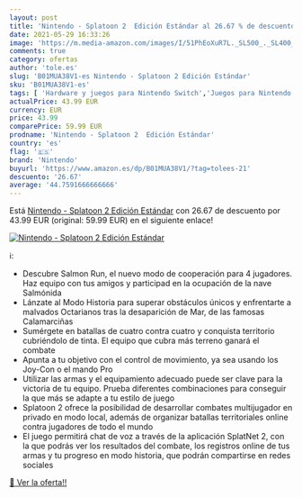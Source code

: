 ```yaml
---
layout: post
title: 'Nintendo - Splatoon 2  Edición Estándar al 26.67 % de descuento'
date: 2021-05-29 16:33:26
image: 'https://m.media-amazon.com/images/I/51PhEoXuR7L._SL500_._SL400_.jpg'
comments: true
category: ofertas
author: 'tole.es'
slug: 'B01MUA38V1-es Nintendo - Splatoon 2 Edición Estándar'
sku: 'B01MUA38V1-es'
tags: [ 'Hardware y juegos para Nintendo Switch','Juegos para Nintendo Switch','Videojuegos','nintendo', ]
actualPrice: 43.99 EUR
currency: EUR
price: 43.99
comparePrice: 59.99 EUR
prodname: 'Nintendo - Splatoon 2  Edición Estándar'
country: 'es'
flag: '🇪🇸'
brand: 'Nintendo'
buyurl: 'https://www.amazon.es/dp/B01MUA38V1/?tag=tolees-21'
descuento: '26.67'
average: '44.7591666666666'
---
```


Está [Nintendo - Splatoon 2  Edición Estándar](https://www.amazon.es/dp/B01MUA38V1/?tag=tolees-21) con 26.67 de descuento por 43.99 EUR (original: 59.99 EUR) en el siguiente enlace!

[![Nintendo - Splatoon 2  Edición Estándar](https://m.media-amazon.com/images/I/51PhEoXuR7L._SL500_._SL400_.jpg)](https://www.amazon.es/dp/B01MUA38V1/?tag=tolees-21)

ℹ️:

- Descubre Salmon Run, el nuevo modo de cooperación para 4 jugadores. Haz equipo con tus amigos y participad en la ocupación de la nave Salmónida
- Lánzate al Modo Historia para superar obstáculos únicos y enfrentarte a malvados Octarianos tras la desaparición de Mar, de las famosas Calamarciñas
- Sumérgete en batallas de cuatro contra cuatro y conquista territorio cubriéndolo de tinta. El equipo que cubra más terreno ganará el combate
- Apunta a tu objetivo con el control de movimiento, ya sea usando los Joy-Con o el mando Pro
- Utilizar las armas y el equipamiento adecuado puede ser clave para la victoria de tu equipo. Prueba diferentes combinaciones para conseguir la que más se adapte a tu estilo de juego
- Splatoon 2 ofrece la posibilidad de desarrollar combates multijugador en privado en modo local, además de organizar batallas territoriales online contra jugadores de todo el mundo
- El juego permitirá chat de voz a través de la aplicación SplatNet 2, con la que podrás ver los resultados del combate, los registros online de tus armas y tu progreso en modo historia, que podrán compartirse en redes sociales

[🛒 Ver la oferta!!](https://www.amazon.es/dp/B01MUA38V1/?tag=tolees-21)
